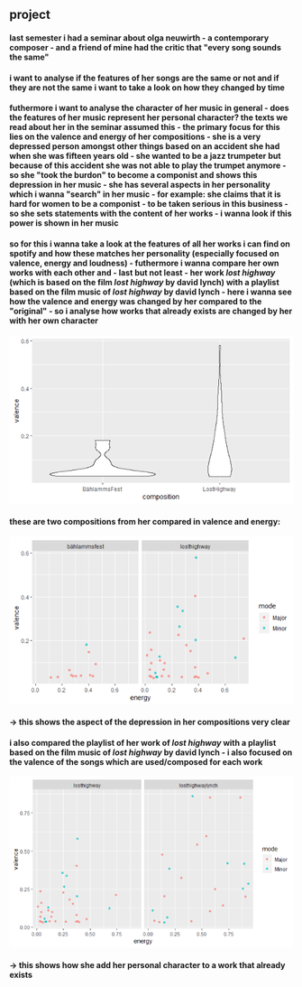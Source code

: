 ## project
#### last semester i had a seminar about olga neuwirth - a contemporary composer - and a friend of mine had the critic that "every song sounds the same"
#### i want to analyse if the features of her songs are the same or not and if they are not the same i want to take a look on how they changed by time
#### futhermore i want to analyse the character of her music in general - does the features of her music represent her personal character?  the texts we read about her in the seminar assumed this - the primary focus for this lies on the valence and energy of her compositions - she is a very depressed person amongst other things based on an accident she had when she was fifteen years old - she wanted to be a jazz trumpeter but because of this accident she was not able to play the trumpet anymore - so she "took the burdon" to become a componist and shows this depression in her music - she has several aspects in her personality which i wanna "search" in her music - for example: she claims that it is hard for women to be a componist - to be taken serious in this business - so she sets statements with the content of her works - i wanna look if this power is shown in her music
#### so for this i wanna take a look at the features of all her works i can find on spotify and how these matches her personality (especially focused on valence, energy and loudness) - futhermore i wanna compare her own works with each other and - last but not least - her work *lost highway* (which is based on the film *lost highway* by david lynch) with a playlist based on the film music of *lost highway* by david lynch - here i wanna see how the valence and energy was changed by her compared to the "original" - so i analyse how works that already exists are changed by her with her own character

![Comparison of the Valence of two compositions](valence.png)
#### these are two compositions from her compared in valence and energy:
![Comparison of the Valence of two compositions](energy.png)
#### -> this shows the aspect of the depression in her compositions very clear


#### i also compared the playlist of her work of *lost highway* with a playlist based on the film music of *lost highway* by david lynch - i also focused on the valence of the songs which are used/composed for each work
![Comparison of the Valence of two compositions](losthighway.png)
#### -> this shows how she add her personal character to a work that already exists

